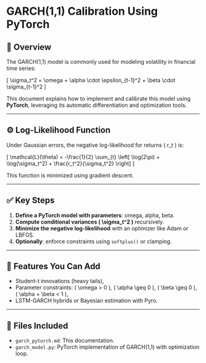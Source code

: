 # GARCH(1,1) Calibration Using PyTorch

## 🧠 Overview

The GARCH(1,1) model is commonly used for modeling volatility in financial time series:

\[
\sigma_t^2 = \omega + \alpha \cdot \epsilon_{t-1}^2 + \beta \cdot \sigma_{t-1}^2
\]

This document explains how to implement and calibrate this model using **PyTorch**, leveraging its automatic differentiation and optimization tools.

---

## ⚙️ Log-Likelihood Function

Under Gaussian errors, the negative log-likelihood for returns \( r_t \) is:

\[
\mathcal{L}(\theta) = -\frac{1}{2} \sum_{t} \left[ \log(2\pi) + \log(\sigma_t^2) + \frac{r_t^2}{\sigma_t^2} \right]
\]

This function is minimized using gradient descent.

---

## ✅ Key Steps

1. **Define a PyTorch model with parameters**: omega, alpha, beta.
2. **Compute conditional variances \( \sigma_t^2 \)** recursively.
3. **Minimize the negative log-likelihood** with an optimizer like Adam or LBFGS.
4. **Optionally**: enforce constraints using `softplus()` or clamping.

---

## 📎 Features You Can Add

- Student-t innovations (heavy tails),
- Parameter constraints: \( \omega > 0 \), \( \alpha \geq 0 \), \( \beta \geq 0 \), \( \alpha + \beta < 1 \),
- LSTM-GARCH hybrids or Bayesian estimation with Pyro.

---

## 📂 Files Included

- `garch_pytorch.md`: This documentation.
- `garch_model.py`: PyTorch implementation of GARCH(1,1) with optimization loop.
